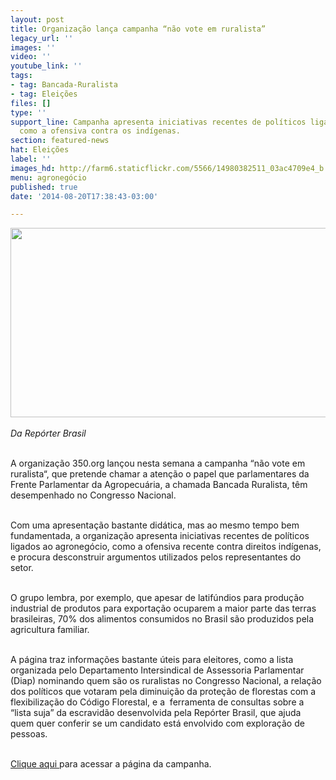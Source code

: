 ```yaml
---
layout: post
title: Organização lança campanha “não vote em ruralista”
legacy_url: ''
images: ''
video: ''
youtube_link: ''
tags:
- tag: Bancada-Ruralista
- tag: Eleições
files: []
type: ''
support_line: Campanha apresenta iniciativas recentes de políticos ligados ao agronegócio,
  como a ofensiva contra os indígenas.
section: featured-news
hat: Eleições
label: ''
images_hd: http://farm6.staticflickr.com/5566/14980382511_03ac4709e4_b.jpg
menu: agronegócio
published: true
date: '2014-08-20T17:38:43-03:00'

---
```

<p><em><img alt="" height="303" src="http://farm6.staticflickr.com/5566/14980382511_03ac4709e4_b.jpg" width="513" /><br />
<br />
Da Rep&oacute;rter Brasil</em></p>

<p><br />
A organiza&ccedil;&atilde;o 350.org lan&ccedil;ou nesta semana a campanha &ldquo;n&atilde;o vote em ruralista&ldquo;, que pretende chamar a aten&ccedil;&atilde;o o papel que parlamentares da Frente Parlamentar da Agropecu&aacute;ria, a chamada Bancada Ruralista, t&ecirc;m desempenhado no Congresso Nacional.&nbsp;</p>

<p><br />
Com uma apresenta&ccedil;&atilde;o bastante did&aacute;tica, mas ao mesmo tempo bem fundamentada, a organiza&ccedil;&atilde;o apresenta iniciativas recentes de pol&iacute;ticos ligados ao agroneg&oacute;cio, como a ofensiva recente contra direitos ind&iacute;genas, e procura desconstruir argumentos utilizados pelos representantes do setor. &nbsp;</p>

<p><br />
O grupo lembra, por exemplo, que apesar de latif&uacute;ndios para produ&ccedil;&atilde;o industrial de produtos para exporta&ccedil;&atilde;o ocuparem a maior parte das terras brasileiras, 70% dos alimentos consumidos no Brasil s&atilde;o produzidos pela agricultura familiar.</p>

<p><br />
A p&aacute;gina traz informa&ccedil;&otilde;es bastante &uacute;teis para eleitores, como a lista organizada pelo Departamento Intersindical de Assessoria Parlamentar (Diap) nominando quem s&atilde;o os ruralistas no Congresso Nacional, a rela&ccedil;&atilde;o dos pol&iacute;ticos que votaram pela diminui&ccedil;&atilde;o da prote&ccedil;&atilde;o de florestas com a flexibiliza&ccedil;&atilde;o do C&oacute;digo Florestal, e a &nbsp;ferramenta de consultas sobre a &ldquo;lista suja&rdquo; da escravid&atilde;o desenvolvida pela Rep&oacute;rter Brasil, que ajuda quem quer conferir se um candidato est&aacute; envolvido com explora&ccedil;&atilde;o de pessoas.</p>

<p><br />
<a href="http://naovoteemruralista.org/" target="_blank">Clique aqui </a>para acessar a p&aacute;gina da campanha.</p>
